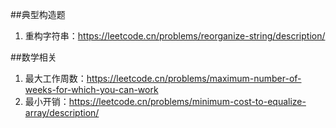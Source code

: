 ##典型构造题

1. 重构字符串：https://leetcode.cn/problems/reorganize-string/description/











##数学相关

1. 最大工作周数：https://leetcode.cn/problems/maximum-number-of-weeks-for-which-you-can-work
2. 最小开销：https://leetcode.cn/problems/minimum-cost-to-equalize-array/description/

